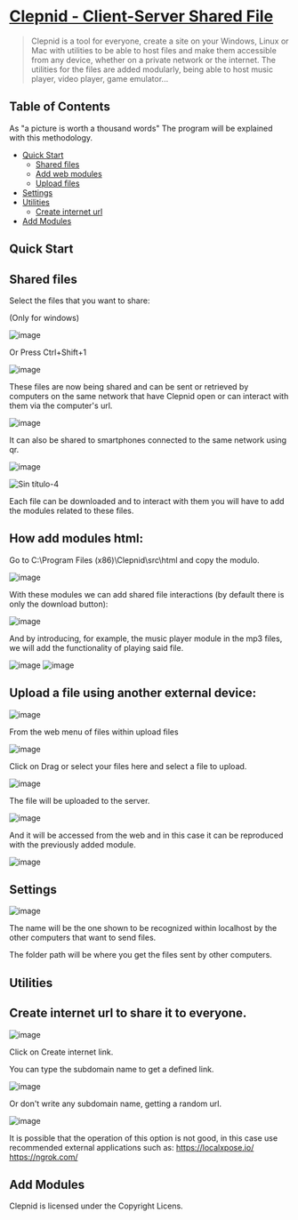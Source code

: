 # [Clepnid - Client-Server Shared File][webpage]

> Clepnid is a tool for everyone, create a site on your Windows, Linux or Mac with utilities to be able to host files and make them accessible from any device, whether on a private network or the internet. The utilities for the files are added modularly, being able to host music player, video player, game emulator...

## Table of Contents

As "a picture is worth a thousand words" The program will be explained with this methodology.

* [Quick Start](#quick-start)
    * [Shared files](#Shared-files)
    * [Add web modules](#How-add-modules-html)
    * [Upload files](#Upload-a-file-using-another-external-device)
* [Settings](#settings)
* [Utilities](#utilities)
    * [Create internet url](#Create-internet-url-to-share-it-to-everyone)
* [Add Modules](#add-modules)

## Quick Start

## Shared files
 
Select the files that you want to share:

(Only for windows)

![image](https://user-images.githubusercontent.com/66835340/158058628-d97bf6b9-b45c-40e2-a670-89cd6ed00639.png)

Or Press Ctrl+Shift+1

![image](https://user-images.githubusercontent.com/66835340/158058782-7a31ae1e-1480-46d2-b3ec-c2e08a797150.png)

These files are now being shared and can be sent or retrieved by computers on the same network that have Clepnid open or can interact with them via the computer's url.

![image](https://user-images.githubusercontent.com/66835340/158058959-ef693845-1638-4d35-83e7-34aa176c3eaa.png)

It can also be shared to smartphones connected to the same network using qr.

![image](https://user-images.githubusercontent.com/66835340/158059015-f5687592-4fb2-4475-885e-22bd36f3130a.png)

![Sin título-4](https://user-images.githubusercontent.com/66835340/158059432-1e744e48-ded7-4da2-a17b-81eff0cfbed8.jpg)

Each file can be downloaded and to interact with them you will have to add the modules related to these files.

## How add modules html:

Go to C:\Program Files (x86)\Clepnid\src\html and copy the modulo.

![image](https://user-images.githubusercontent.com/66835340/158062692-0e17b031-023f-483e-b20a-ae524afffb39.png)

With these modules we can add shared file interactions (by default there is only the download button):

![image](https://user-images.githubusercontent.com/66835340/158062851-ec5c16f0-faa1-4979-93f1-6286531797d7.png)

And by introducing, for example, the music player module in the mp3 files, we will add the functionality of playing said file.

![image](https://user-images.githubusercontent.com/66835340/158062975-57c126cb-8ebc-4d83-92dc-345bad0aa43f.png)
![image](https://user-images.githubusercontent.com/66835340/158063039-226df3c1-4cce-46ca-893b-8499fd26cf43.png)

## Upload a file using another external device:

![image](https://user-images.githubusercontent.com/66835340/158063682-31ed6187-df6e-4363-b429-d42dc3cdd772.png)

From the web menu of files within upload files

![image](https://user-images.githubusercontent.com/66835340/158063786-122ea2c8-9192-4058-a176-ad7a2ec6a300.png)

Click on Drag or select your files here and select a file to upload.

![image](https://user-images.githubusercontent.com/66835340/158063813-bc97e0ac-35d9-4b12-a5cb-122caf9b422d.png)

The file will be uploaded to the server.

![image](https://user-images.githubusercontent.com/66835340/158063949-1feeb0ce-7727-4051-8869-f648df6c6e29.png)

And it will be accessed from the web and in this case it can be reproduced with the previously added module.

![image](https://user-images.githubusercontent.com/66835340/158064021-0584f05e-b3dc-457e-b717-489c526b7fff.png)


## Settings

![image](https://user-images.githubusercontent.com/66835340/158058344-03af665c-77f7-40ea-8aad-c9975d0e3eb5.png)

The name will be the one shown to be recognized within localhost by the other computers that want to send files.

The folder path will be where you get the files sent by other computers.

## Utilities

## Create internet url to share it to everyone.

![image](https://user-images.githubusercontent.com/66835340/158060363-c36aa763-5251-4126-b4e4-f285e505bc1e.png)

Click on Create internet link.

You can type the subdomain name to get a defined link.

![image](https://user-images.githubusercontent.com/66835340/158061452-7f11ca9f-d5b1-4164-97d6-0e79ab4f302a.png)

Or don't write any subdomain name, getting a random url.

![image](https://user-images.githubusercontent.com/66835340/158061597-3b3a9c48-3e5a-4b81-9aa8-7ecffc6345f7.png)

It is possible that the operation of this option is not good, in this case use recommended external applications such as:
https://localxpose.io/
https://ngrok.com/

## Add Modules

Clepnid is licensed under the Copyright Licens.

[webpage]: https://clepnid.github.io/
